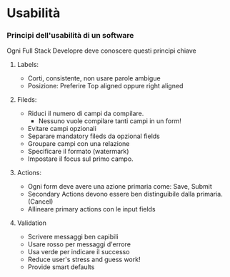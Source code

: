 # Usabilità

### Principi dell'usabilità di un software

Ogni Full Stack Developre deve conoscere questi principi chiave

1) Labels:
    - Corti, consistente, non usare parole ambigue
    - Posizione: Preferire Top aligned oppure right aligned

2) Fileds:
    - Riduci il numero di campi da compilare.
        - Nessuno vuole compilare tanti campi in un form!
    - Evitare campi opzionali
    - Separare mandatory fileds da opzional fields
    - Groupare campi con una relazione
    - Specificare il formato (watermark)
    - Impostare il focus sul primo campo.
    
3) Actions:
    - Ogni form deve avere una azione primaria come: Save, Submit
    - Secondary Actions devono essere ben distinguibile dalla primaria. (Cancel)
    - Allineare primary actions con le input fields

 4) Validation
    - Scrivere messaggi ben capibili
    - Usare rosso per messaggi d'errore
    - Usa verde per indicare il successo
    - Reduce user's stress and guess work!
    - Provide smart defaults
